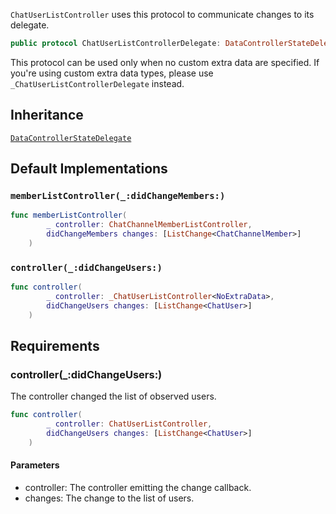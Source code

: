
`ChatUserListController` uses this protocol to communicate changes to its delegate.

``` swift
public protocol ChatUserListControllerDelegate: DataControllerStateDelegate 
```

This protocol can be used only when no custom extra data are specified. If you're using custom extra data types,
please use `_ChatUserListControllerDelegate` instead.

## Inheritance

[`DataControllerStateDelegate`](/DataControllerStateDelegate)

## Default Implementations

### `memberListController(_:didChangeMembers:)`

``` swift
func memberListController(
        _ controller: ChatChannelMemberListController,
        didChangeMembers changes: [ListChange<ChatChannelMember>]
    ) 
```

### `controller(_:didChangeUsers:)`

``` swift
func controller(
        _ controller: _ChatUserListController<NoExtraData>,
        didChangeUsers changes: [ListChange<ChatUser>]
    ) 
```

## Requirements

### controller(\_:​didChangeUsers:​)

The controller changed the list of observed users.

``` swift
func controller(
        _ controller: ChatUserListController,
        didChangeUsers changes: [ListChange<ChatUser>]
    )
```

#### Parameters

  - controller: The controller emitting the change callback.
  - changes: The change to the list of users.

